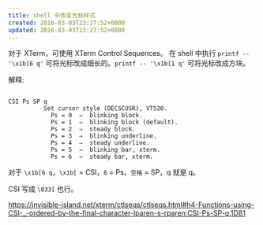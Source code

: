```yaml
---
title: shell 中改变光标样式
created: 2016-03-03T23:27:52+0800
updated: 2016-03-03T23:27:52+0800
---
```



对于 XTerm，可使用 XTerm Control Sequences。
在 shell 中执行 `printf -- '\x1b[6 q'` 可将光标改成细长的。`printf -- '\x1b[1 q'` 可将光标改成方块。

解释:

```

CSI Ps SP q
          Set cursor style (DECSCUSR), VT520.
            Ps = 0  ⇒  blinking block.
            Ps = 1  ⇒  blinking block (default).
            Ps = 2  ⇒  steady block.
            Ps = 3  ⇒  blinking underline.
            Ps = 4  ⇒  steady underline.
            Ps = 5  ⇒  blinking bar, xterm.
            Ps = 6  ⇒  steady bar, xterm.
```

对于 `\x1b[6 q`，`\x1b[` = CSI，`6` = Ps，`空格` = SP，q 就是 q。

CSI 写成 `\033[` 也行。

https://invisible-island.net/xterm/ctlseqs/ctlseqs.html#h4-Functions-using-CSI-_-ordered-by-the-final-character-lparen-s-rparen:CSI-Ps-SP-q.1D81
